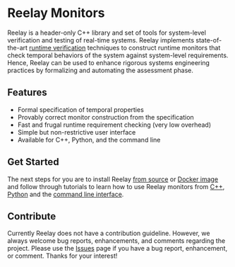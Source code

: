# Reelay Monitors

Reelay is a header-only C++ library and set of tools for system-level verification and testing of real-time systems. Reelay implements state-of-the-art [runtime verification](https://en.wikipedia.org/wiki/Runtime_verification) techniques to construct runtime monitors that check temporal behaviors of the system against system-level requirements. Hence, Reelay can be used to enhance rigorous systems engineering practices by formalizing and automating the assessment phase. 

## Features
* Formal specification of temporal properties
* Provably correct monitor construction from the specification
* Fast and frugal runtime requirement checking (very low overhead)
* Simple but non-restrictive user interface 
* Available for C++, Python, and the command line

## Get Started

The next steps for you are to install Reelay [from source](install.md) or [Docker image](docker.md) and follow through tutorials to learn how to use Reelay monitors from [C++](gs_cpp.md), [Python](gs_python) and the [command line interface](gs_cli.md).

## Contribute

Currently Reelay does not have a contribution guideline. However, we always welcome bug reports, enhancements, and comments regarding the project. Please use the [Issues](https://github.com/doganulus/reelay/issues) page if you have a bug report, enhancement, or comment. Thanks for your interest!
